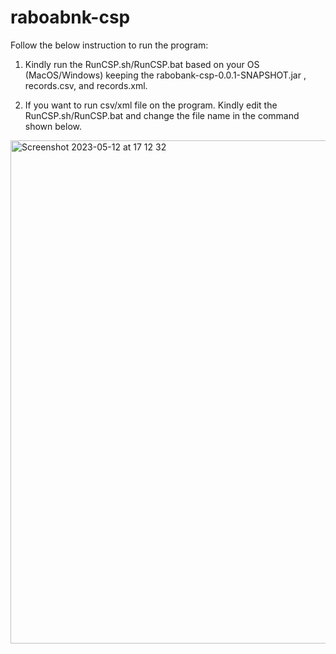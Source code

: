# raboabnk-csp

Follow the below instruction to run the program:

1. Kindly run the RunCSP.sh/RunCSP.bat based on your OS (MacOS/Windows) keeping the rabobank-csp-0.0.1-SNAPSHOT.jar , records.csv, and records.xml.

2. If you want to run csv/xml file on the program. Kindly edit the RunCSP.sh/RunCSP.bat and change the file name in the command shown below.

<img width="805" alt="Screenshot 2023-05-12 at 17 12 32" src="https://github.com/Adit2404/raboabnk-csp/assets/54592730/8e5e7b60-ce85-4cd9-8103-8dd201b912e5">
